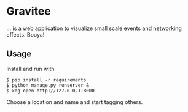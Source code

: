 # Gravitee

... is a web application to visualize small scale events and networking effects.
Booya!


## Usage

Install and run with

    $ pip install -r requirements
    $ python manage.py runserver &
    $ xdg-open http://127.0.0.1:8000

Choose a location and name and start tagging others.

